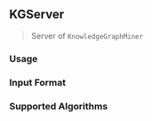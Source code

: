 ## KGServer

> Server of `KnowledgeGraphMiner`

### Usage


### Input Format


### Supported Algorithms


